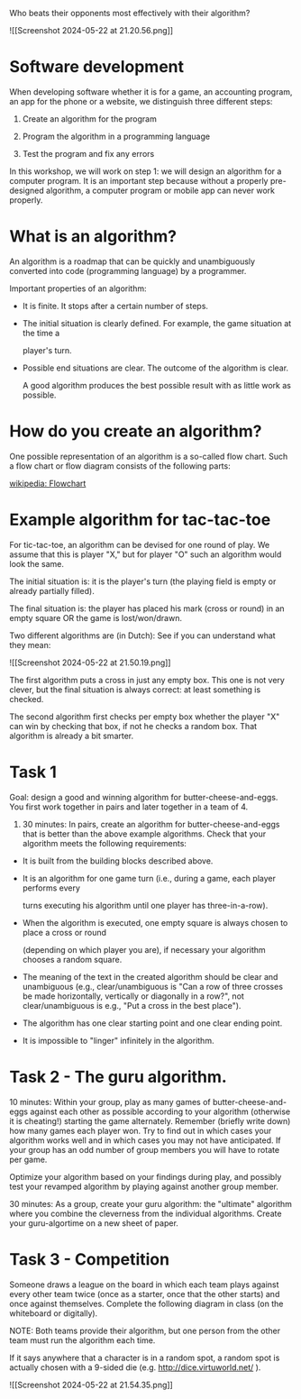 



Who beats their opponents most effectively with their algorithm?


![[Screenshot 2024-05-22 at 21.20.56.png]]


# Software development

When developing software whether it is for a game, an accounting program, an app for the phone or a website, we distinguish three different steps:

1. Create an algorithm for the program
    
2. Program the algorithm in a programming language
    
3. Test the program and fix any errors
    

In this workshop, we will work on step 1: we will design an algorithm for a computer program. It is an important step because without a properly pre-designed algorithm, a computer program or mobile app can never work properly.

# What is an algorithm?


An algorithm is a roadmap that can be quickly and unambiguously converted into code (programming language) by a programmer.

Important properties of an algorithm:

- It is finite. It stops after a certain number of steps.
    
- The initial situation is clearly defined. For example, the game situation at the time a
    
    player's turn.
    
- Possible end situations are clear. The outcome of the algorithm is clear.
    
    A good algorithm produces the best possible result with as little work as possible.



# How do you create an algorithm?

One possible representation of an algorithm is a so-called flow chart. Such a flow chart or flow diagram consists of the following parts:

[wikipedia: Flowchart](https://en.wikipedia.org/wiki/Flowchart)


# Example algorithm for tac-tac-toe


For tic-tac-toe, an algorithm can be devised for one round of play. We assume that this is player "X," but for player "O" such an algorithm would look the same.

The initial situation is: it is the player's turn (the playing field is empty or already partially filled).

The final situation is: the player has placed his mark (cross or round) in an empty square OR the game is lost/won/drawn.


Two different algorithms are (in Dutch): 
See if you can understand what they mean: 

![[Screenshot 2024-05-22 at 21.50.19.png]]


The first algorithm puts a cross in just any empty box. This one is not very clever, but the final situation is always correct: at least something is checked.

The second algorithm first checks per empty box whether the player "X" can win by checking that box, if not he checks a random box. That algorithm is already a bit smarter.

# Task 1

Goal: design a good and winning algorithm for butter-cheese-and-eggs. You first work together in pairs and later together in a team of 4.

1) 30 minutes: In pairs, create an algorithm for butter-cheese-and-eggs that is better than the above example algorithms. Check that your algorithm meets the following requirements:

- It is built from the building blocks described above.
    
- It is an algorithm for one game turn (i.e., during a game, each player performs every
    
    turns executing his algorithm until one player has three-in-a-row).
    
- When the algorithm is executed, one empty square is always chosen to place a cross or round
    
    (depending on which player you are), if necessary your algorithm chooses a random square.

- The meaning of the text in the created algorithm should be clear and unambiguous (e.g., clear/unambiguous is "Can a row of three crosses be made horizontally, vertically or diagonally in a row?", not clear/unambiguous is e.g., "Put a cross in the best place").
    
- The algorithm has one clear starting point and one clear ending point.
    
- It is impossible to "linger" infinitely in the algorithm.


# Task 2 - The guru algorithm.


10 minutes: Within your group, play as many games of butter-cheese-and-eggs against each other as possible according to your algorithm (otherwise it is cheating!) starting the game alternately. Remember (briefly write down) how many games each player won. Try to find out in which cases your algorithm works well and in which cases you may not have anticipated. If your group has an odd number of group members you will have to rotate per game.
    
Optimize your algorithm based on your findings during play, and possibly test your revamped algorithm by playing against another group member.
    
30 minutes: As a group, create your guru algorithm: the "ultimate" algorithm where you combine the cleverness from the individual algorithms. Create your guru-algortime on a new sheet of paper.


# Task 3 - Competition
    
Someone draws a league on the board in which each team plays against every other team twice (once as a starter, once that the other starts) and once against themselves. Complete the following diagram in class (on the whiteboard or digitally).
    
 NOTE: Both teams provide their algorithm, but one person from the other team must run the algorithm each time.
    
 If it says anywhere that a character is in a random spot, a random spot is actually chosen with a 9-sided die (e.g. http://dice.virtuworld.net/ ).


![[Screenshot 2024-05-22 at 21.54.35.png]]


